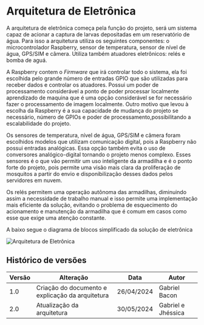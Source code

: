# Arquitetura de Eletrônica

A arquitetura de eletrônica começa pela função do projeto, será um sistema capaz de acionar a captura de larvas depositadas em um reservatório de água. Para isso a arquitetura utiliza os seguintes componentes: o microcontrolador Raspberry, sensor de temperatura, sensor de nível de água, GPS/SIM e câmera. Utiliza também atuadores eletrônicos: relés e bomba de aguá.

A Raspberry contem o _Firmware_ que irá controlar todo o sistema, ela foi escolhida pelo grande número de entradas GPIO que são utilizadas para receber dados e controlar os atuadores. Possui um poder de processamento considerável a ponto de poder processar localmente aprendizado de maquina que é uma opção considerável se for necessário fazer o processamento de imagem localmente. Outro motivo que levou à escolha da Raspberry é a sua capacidade de mudança do projeto se necessário, número de GPIOs e poder de processamento,possibilitando a escalabilidade do projeto.

Os sensores de temperatura, nível de água, GPS/SIM e câmera foram escolhidos modelos que utilizam comunicação digital, pois a Raspberry não possui entradas analógicas. Essa opção também evita o uso de conversores analógico-digital tornando o projeto menos complexo. Esses sensores é o que vão permitir um uso inteligente da armadilha e é o ponto forte do projeto, pois permite uma visão mais clara da proliferação de mosquitos a partir do envio e disponibilização desses dados pelos servidores em nuvem.

Os relés permitem uma operação autônoma das armadilhas, diminuindo assim a necessidade de trabalho manual e isso permite uma implementação mais eficiente da solução, evitando o problema de esquecimento do acionamento e manutenção da armadilha que é comum em casos como esse que exige uma atenção constante.

A baixo segue o diagrama de blocos simplificado da solução de eletrônica

![Arquitetura de Eletrônica](assets/images/diagrama-eletronico.png)

## Histórico de versões

| Versão | Alteração                                        | Data       | Autor         |
| ------ | ------------------------------------------------ | ---------- | ------------- |
| 1.0    | Criação do documento e explicação da arquitetura | 26/04/2024 | Gabriel Bacon |
| 2.0    | Atualização da arquitetura                       | 30/05/2024 | Gabriel e Jhéssica|
